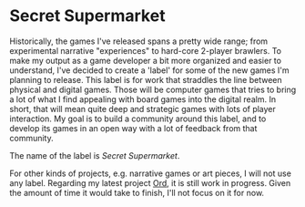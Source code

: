# Secret Supermarket

Historically, the games I've released spans a pretty wide range; from
experimental narrative "experiences" to hard-core 2-player
brawlers. To make my output as a game developer a bit more organized
and easier to understand, I've decided to create a 'label' for some of
the new games I'm planning to release. This label is for work that
straddles the line between physical and digital games. Those will be
computer games that tries to bring a lot of what I find appealing with
board games into the digital realm. In short, that will mean quite
deep and strategic games with lots of player interaction. My goal is
to build a community around this label, and to develop its games in an
open way with a lot of feedback from that community.

The name of the label is _*Secret Supermarket*_.

For other kinds of projects, e.g. narrative games or art pieces, I
will not use any label. Regarding my latest project [Ord](), it is
still work in progress. Given the amount of time it would take to
finish, I'll not focus on it for now.
